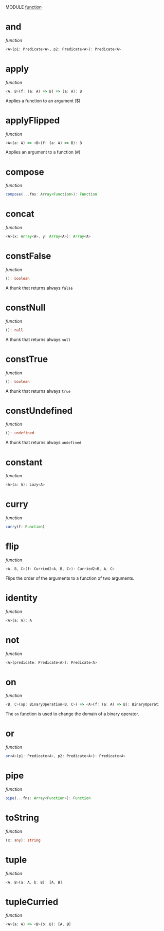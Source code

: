 MODULE [function](https://github.com/gcanti/fp-ts/blob/master/src/function.ts)

# and

_function_

```ts
<A>(p1: Predicate<A>, p2: Predicate<A>): Predicate<A>
```

# apply

_function_

```ts
<A, B>(f: (a: A) => B) => (a: A): B
```

Applies a function to an argument ($)

# applyFlipped

_function_

```ts
<A>(a: A) => <B>(f: (a: A) => B): B
```

Applies an argument to a function (#)

# compose

_function_

```ts
compose(...fns: Array<Function>): Function
```

# concat

_function_

```ts
<A>(x: Array<A>, y: Array<A>): Array<A>
```

# constFalse

_function_

```ts
(): boolean
```

A thunk that returns always `false`

# constNull

_function_

```ts
(): null
```

A thunk that returns always `null`

# constTrue

_function_

```ts
(): boolean
```

A thunk that returns always `true`

# constUndefined

_function_

```ts
(): undefined
```

A thunk that returns always `undefined`

# constant

_function_

```ts
<A>(a: A): Lazy<A>
```

# curry

_function_

```ts
curry(f: Function)
```

# flip

_function_

```ts
<A, B, C>(f: Curried2<A, B, C>): Curried2<B, A, C>
```

Flips the order of the arguments to a function of two arguments.

# identity

_function_

```ts
<A>(a: A): A
```

# not

_function_

```ts
<A>(predicate: Predicate<A>): Predicate<A>
```

# on

_function_

```ts
<B, C>(op: BinaryOperation<B, C>) => <A>(f: (a: A) => B): BinaryOperation<A, C>
```

The `on` function is used to change the domain of a binary operator.

# or

_function_

```ts
or<A>(p1: Predicate<A>, p2: Predicate<A>): Predicate<A>
```

# pipe

_function_

```ts
pipe(...fns: Array<Function>): Function
```

# toString

_function_

```ts
(x: any): string
```

# tuple

_function_

```ts
<A, B>(a: A, b: B): [A, B]
```

# tupleCurried

_function_

```ts
<A>(a: A) => <B>(b: B): [A, B]
```
